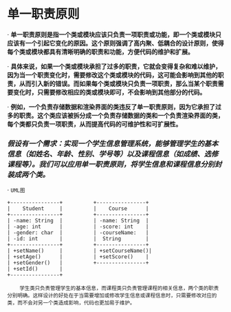 # 单一职责原则 

· **单一职责原则是指一个类或模块应该只负责一项职责或功能，即一个类或模块只应该有一个引起它变化的原因。这个原则强调了高内聚、低耦合的设计原则，使得每个类或模块都具有清晰明确的职责和功能，方便代码的维护和扩展。**  

· **具体来说，如果一个类或模块承担了过多的职责，它就会变得复杂和难以维护，因为当一个职责变化时，需要修改这个类或模块的代码，这可能会影响到其他的职责，从而引入新的错误。而如果每个类或模块只负责一项职责，那么当某个职责需要变化时，只需要修改相应的类或模块即可，不会影响到其他部分的代码。**  

· **例如，一个负责存储数据和渲染界面的类违反了单一职责原则，因为它承担了过多的职责。这个类应该被拆分成一个负责存储数据的类和一个负责渲染界面的类，每个类都只负责一项职责，从而提高代码的可维护性和可扩展性。**  

### *假设有一个需求：实现一个学生信息管理系统，能够管理学生的基本信息（如姓名、年龄、性别、学号等）以及课程信息（如成绩、选修课程等）。我们可以应用单一职责原则，将学生信息和课程信息分别封装成两个类。*  

· `UML图`

```
+----------------+          +----------------+
|    Student     |          |    Course      |
+----------------+          +----------------+
| -name: String  |          | -name: String  |
| -age: int      |          | -score: int    |
| -gender: char  |          | -courseName:   |
| -id: int       |          |  String        |
+----------------+          +----------------+
| +setName()     |          | +setCourseName()|
| +setAge()      |          | +setScore()    |
| +setGender()   |          +----------------+
| +setId()       |
+----------------+
```

```
    学生类只负责管理学生的基本信息，而课程类只负责管理课程的相关信息，两个类的职责分别明确。这样设计的好处在于当需要增加或修改学生信息或课程信息时，只需要修改对应的类，而不会对另一个类造成影响，代码也更加易于维护。
```